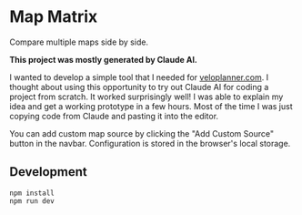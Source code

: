 # Map Matrix

Compare multiple maps side by side.

**This project was mostly generated by Claude AI.**

I wanted to develop a simple tool that I needed for [veloplanner.com](https://veloplanner.com). I thought about using this opportunity to try out Claude AI for coding a project from scratch. It worked surprisingly well! I was able to explain my idea and get a working prototype in a few hours. Most of the time I was just copying code from Claude and pasting it into the editor.

You can add custom map source by clicking the "Add Custom Source" button in the navbar.
Configuration is stored in the browser's local storage.


## Development

```
npm install
npm run dev
```
